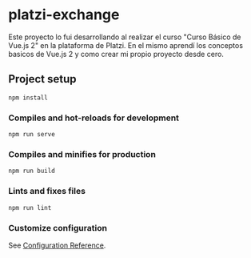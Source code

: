 # platzi-exchange
Este proyecto lo fui desarrollando al realizar el curso "Curso Básico de Vue.js 2" en la plataforma de Platzi. En el mismo aprendí los conceptos basicos de Vue.js 2 y como crear mi propio proyecto desde cero.

## Project setup
```
npm install
```

### Compiles and hot-reloads for development
```
npm run serve
```

### Compiles and minifies for production
```
npm run build
```

### Lints and fixes files
```
npm run lint
```

### Customize configuration
See [Configuration Reference](https://cli.vuejs.org/config/).
